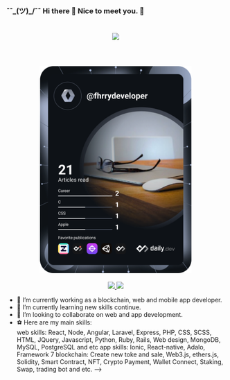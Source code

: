 ### ¯¯\_(ツ)\_/¯¯ Hi there 👋 Nice to meet you. 🍻

<div align="center" style="margin: 40px 0">
    <a href="https://github.com/Dev-1102/github-profile-views-counter">
        <img width="175px" src="https://komarev.com/ghpvc/?username=Dev-1102&color=DE002D">
    </a>
</div>

<br/>


<div align="center">
    <a href="https://app.daily.dev/DailyDevTips">
        <img src="https://github.com/fhrrydeveloper/fhrrydeveloper/blob/master/devcard.svg" width="350" alt="Fhrrydeveloper's Dev Card"/>
    </a>
</div>
<br/>
<div align="center">
    <a href="https://github.com/fhrrydeveloper?tab=repositories">
      <img src="https://github-readme-stats.vercel.app/api?username=fhrryDeveloper&show_icons=true&hide_border=true&hide_rank=true" width="500px" />
    </a>
    <a href="https://github.com/better-think?tab=repositories">
      <img src="https://github-readme-stats.vercel.app/api/top-langs/?username=fhrryDeveloper&layout=compact&hide_border=true" width="500px" />
    </a>
</div>

- 🔭 I’m currently working as a blockchain, web and mobile app developer.
- 🌱 I’m currently learning new skills continue.
- 👯 I’m looking to collaborate on web and app development.
- ⚽ Here are my main skills:<br/>
        web skills: React, Node, Angular, Laravel, Express, PHP, CSS, SCSS, HTML, JQuery, Javascript, Python, Ruby, Rails, Web design, MongoDB, MySQL, PostgreSQL and etc
        app skills: Ionic, React-native, Adalo, Framework 7
        blockchain: Create new toke and sale, Web3.js, ethers.js, Solidity, Smart Contract, NFT, Crypto Payment, Wallet Connect, Staking, Swap, trading bot and etc.
  -->
